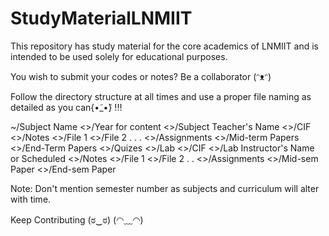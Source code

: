 # StudyMaterialLNMIIT
This repository has study material for the core academics of LNMIIT and is intended to be used solely for educational purposes.

You wish to submit your codes or notes?
Be a collaborator (ᵔᴥᵔ)

Follow the directory structure at all times and use a proper file naming as detailed as you can{•̃_•̃} !!!

~/Subject Name
	<>/Year for content
		<>/Subject Teacher's Name
			<>/CIF
			<>/Notes
				<>/File 1
				<>/File 2
				.
				.
				.
			<>/Assignments
			<>/Mid-term Papers
			<>/End-Term Papers
			<>/Quizes
		<>/Lab
			<>/CIF
			<>/Lab Instructor's Name or Scheduled
				<>/Notes
					<>/File 1
					<>/File 2
					.
					.
			<>/Assignments
			<>/Mid-sem Paper
			<>/End-sem Paper

Note: Don't mention semester number as subjects and curriculum will alter with time.

Keep Contributing (ಠ‿ಠ) (◠﹏◠)
